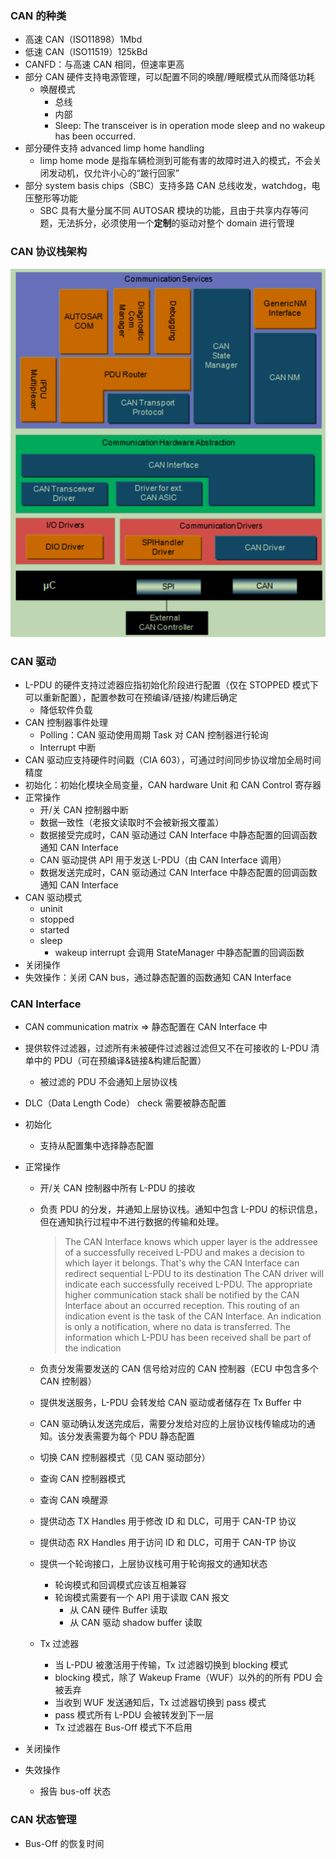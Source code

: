 ### CAN 的种类

- 高速 CAN（ISO11898）1Mbd
- 低速 CAN（ISO11519）125kBd
- CANFD：与高速 CAN 相同，但速率更高
- 部分 CAN 硬件支持电源管理，可以配置不同的唤醒/睡眠模式从而降低功耗
  - 唤醒模式
    - 总线
    - 内部
    - Sleep: The transceiver is in operation mode sleep and no wakeup has been occurred.
- 部分硬件支持 advanced limp home handling
  - limp home mode 是指车辆检测到可能有害的故障时进入的模式，不会关闭发动机，仅允许小心的“跛行回家”
- 部分 system basis chips（SBC）支持多路 CAN 总线收发，watchdog，电压整形等功能
  - SBC 具有大量分属不同 AUTOSAR 模块的功能，且由于共享内存等问题，无法拆分，必须使用一个**定制**的驱动对整个 domain 进行管理

### CAN 协议栈架构

![image.png](../images/AUTOSAR_CAN_1.png)

### CAN 驱动

- L-PDU 的硬件支持过滤器应指初始化阶段进行配置（仅在 STOPPED 模式下可以重新配置），配置参数可在预编译/链接/构建后确定
  - 降低软件负载
- CAN 控制器事件处理
  - Polling：CAN 驱动使用周期 Task 对 CAN 控制器进行轮询
  - Interrupt 中断
- CAN 驱动应支持硬件时间戳（CIA 603），可通过时间同步协议增加全局时间精度
- 初始化：初始化模块全局变量，CAN hardware Unit 和 CAN Control 寄存器
- 正常操作
  - 开/关 CAN 控制器中断
  - 数据一致性（老报文读取时不会被新报文覆盖）
  - 数据接受完成时，CAN 驱动通过 CAN Interface 中静态配置的回调函数通知 CAN Interface
  - CAN 驱动提供 API 用于发送 L-PDU（由 CAN Interface 调用）
  - 数据发送完成时，CAN 驱动通过 CAN Interface 中静态配置的回调函数通知 CAN Interface
- CAN 驱动模式
  - uninit
  - stopped
  - started
  - sleep
    - wakeup interrupt 会调用 StateManager 中静态配置的回调函数
- 关闭操作
- 失效操作：关闭 CAN bus，通过静态配置的函数通知 CAN Interface

### CAN Interface

- CAN communication matrix => 静态配置在 CAN Interface 中
- 提供软件过滤器，过滤所有未被硬件过滤器过滤但又不在可接收的 L-PDU 清单中的 PDU（可在预编译&链接&构建后配置）
  - 被过滤的 PDU 不会通知上层协议栈
- DLC（Data Length Code） check 需要被静态配置
- 初始化
  - 支持从配置集中选择静态配置
- 正常操作

  - 开/关 CAN 控制器中所有 L-PDU 的接收
  - 负责 PDU 的分发，并通知上层协议栈。通知中包含 L-PDU 的标识信息，但在通知执行过程中不进行数据的传输和处理。

    > The CAN Interface knows which upper layer is the addressee of a successfully received L-PDU and makes a decision to which layer it belongs. That's why the CAN Interface can redirect sequential L-PDU to its destination
    > The CAN driver will indicate each successfully received L-PDU. The appropriate higher communication stack shall be notified by the CAN Interface about an occurred reception. This routing of an indication event is the task of the CAN Interface. An indication is only a notification, where no data is transferred. The information which L-PDU has been received shall be part of the indication

  - 负责分发需要发送的 CAN 信号给对应的 CAN 控制器（ECU 中包含多个 CAN 控制器）
  - 提供发送服务，L-PDU 会转发给 CAN 驱动或者储存在 Tx Buffer 中
  - CAN 驱动确认发送完成后，需要分发给对应的上层协议栈传输成功的通知。该分发表需要为每个 PDU 静态配置
  - 切换 CAN 控制器模式（见 CAN 驱动部分）
  - 查询 CAN 控制器模式
  - 查询 CAN 唤醒源
  - 提供动态 TX Handles 用于修改 ID 和 DLC，可用于 CAN-TP 协议
  - 提供动态 RX Handles 用于访问 ID 和 DLC，可用于 CAN-TP 协议
  - 提供一个轮询接口，上层协议栈可用于轮询报文的通知状态
    - 轮询模式和回调模式应该互相兼容
    - 轮询模式需要有一个 API 用于读取 CAN 报文
      - 从 CAN 硬件 Buffer 读取
      - 从 CAN 驱动 shadow buffer 读取
  - Tx 过滤器
    - 当 L-PDU 被激活用于传输，Tx 过滤器切换到 blocking 模式
    - blocking 模式，除了 Wakeup Frame（WUF）以外的的所有 PDU 会被丢弃
    - 当收到 WUF 发送通知后，Tx 过滤器切换到 pass 模式
    - pass 模式所有 L-PDU 会被转发到下一层
    - Tx 过滤器在 Bus-Off 模式下不启用

- 关闭操作
- 失效操作
  - 报告 bus-off 状态

### CAN 状态管理

- Bus-Off 的恢复时间
